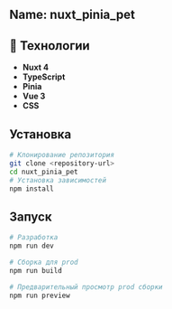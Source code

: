 ## Name: nuxt_pinia_pet

## 🚀 Технологии
- **Nuxt 4**
- **TypeScript**
- **Pinia**
- **Vue 3**
- **CSS**

## Установка

```bash
# Клонирование репозитория
git clone <repository-url>
cd nuxt_pinia_pet
# Установка зависимостей
npm install
```

##  Запуск

```bash
# Разработка
npm run dev

# Сборка для prod
npm run build

# Предварительный просмотр prod сборки
npm run preview
```